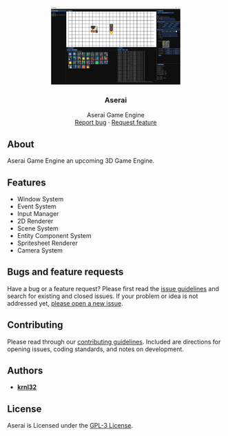 <p align="center">
  <a href="https://aserai.com/">
    <img src="Resources/Branding/AseraiBannerSmall.png" alt="Logo" width=300 height=180>
  </a>

  <h3 align="center">Aserai</h3>

  <p align="center">
    Aserai Game Engine
    <br>
    <a href="https://github.com/krnl32/Aserai/issues/new?labels=bug">Report bug</a>
    ·
    <a href="https://github.com/krnl32/Aserai/issues/new?labels=feature">Request feature</a>
  </p>
</p>

## About

Aserai Game Engine an upcoming 3D Game Engine.

## Features

- Window System
- Event System
- Input Manager
- 2D Renderer
- Scene System
- Entity Component System
- Spritesheet Renderer
- Camera System

## Bugs and feature requests

Have a bug or a feature request? Please first read the [issue guidelines](https://github.com/krnl32/Aserai/blob/master/CONTRIBUTING.md) and search for existing and closed issues. If your problem or idea is not addressed yet, [please open a new issue](https://github.com/krnl32/Aserai/issues/new).

## Contributing

Please read through our [contributing guidelines](https://github.com/krnl32/Aserai/blob/master/CONTRIBUTING.md). Included are directions for opening issues, coding standards, and notes on development.
## Authors

- [**krnl32**](https://github.com/krnl32)

## License

Aserai is Licensed under the [GPL-3 License](https://github.com/krnl32/Aserai/blob/master/COPYING.txt).

